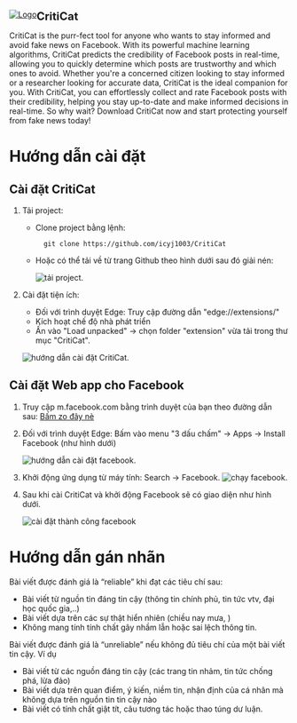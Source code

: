 <!-- PROJECT LOGO -->
<br />
<div align="left">
  <div style="display: flex;flex-direction: row;align-items:top;">
    <a href="https://github.com/othneildrew/Best-README-Template">
    <img src="./extension/icons/icon32.png" alt="Logo">
  </a>
  <span align="left" style="font-size:20px;font-weight:bold">CritiCat</span>

  </div>

  
  <p align="left">
    CritiCat is the purr-fect tool for anyone who wants to stay informed and avoid fake news on Facebook. With its powerful machine learning algorithms, CritiCat predicts the credibility of Facebook posts in real-time, allowing you to quickly determine which posts are trustworthy and which ones to avoid. Whether you're a concerned citizen looking to stay informed or a researcher looking for accurate data, CritiCat is the ideal companion for you. With CritiCat, you can effortlessly collect and rate Facebook posts with their credibility, helping you stay up-to-date and make informed decisions in real-time. So why wait? Download CritiCat now and start protecting yourself from fake news today!
  </p>
</div>

# Hướng dẫn cài đặt

## Cài đặt CritiCat
1. Tải project:
    - Clone project bằng lệnh:

            git clone https://github.com/icyj1003/CritiCat

    - Hoặc có thể tải về từ trang Github theo hình dưới sau đó giải nén:

        ![tải project](./images/github_download.png "Text to show on mouseover").

2. Cài đặt tiện ích:
    - Đối với trình duyệt Edge: Truy cập đường dẫn "edge://extensions/"
    - Kích hoạt chế độ nhà phát triển
    - Ấn vào "Load unpacked" -> chọn folder "extension" vừa tải trong thư mục "CritiCat".

    ![hướng dẫn cài đặt CritiCat](./images/extension_install.png "hướng dẫn cài đặt facebook").

## Cài đặt Web app cho Facebook
1. Truy cập m.facebook.com bằng trình duyệt của bạn theo đường dẫn sau: [Bấm zo đây nè](https://m.facebook.com/)
2. Đối với trình duyệt Edge: Bấm vào menu "3 dấu chấm" -> Apps -> Install Facebook (như hình dưới)

    ![hướng dẫn cài đặt facebook](./images/facebook_install.png "hướng dẫn cài đặt facebook").

3. Khởi động ứng dụng từ máy tính: Search -> Facebook. 
    ![chạy facebook](./images/facebook_start.png "chạy facebook").
4. Sau khi cài CritiCat và khởi động Facebook sẽ có giao diện như hình dưới.

    ![cài đặt thành công facebook](./images/ok.png "cài đặt thành công facebook")

# Hướng dẫn gán nhãn
Bài viết được đánh giá là “reliable” khi đạt các tiêu chí sau:
- Bài viết từ nguồn tin đáng tin cậy (thông tin chính phủ, tin tức vtv, đại học quốc gia,..)
- Bài viết dựa trên các sự thật hiển nhiên (chiều nay mưa, )
- Không mang tính tính chất gây nhầm lẫn hoặc sai lệch thông tin.

Bài viết được đánh giá là “unreliable” nếu không đủ tiêu chí của một bài viết tin cậy. Ví dụ
- Bài viết từ các nguồn đáng tin cậy (các trang tin nhảm, tin tức chống phá, lừa đảo)
- Bài viết dựa trên quan điểm, ý kiến, niềm tin, nhận định của cá nhân mà không dựa trên nguồn tin tin cậy nào
- Bài viết có tính chất giật tít, câu tương tác hoặc thao túng dư luận.

